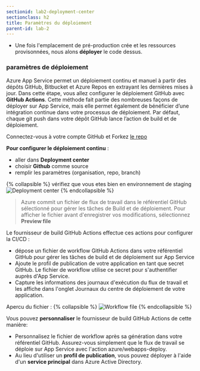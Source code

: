 ```yaml
---
sectionid: lab2-deployment-center
sectionclass: h2
title: Paramètres du déploiement 
parent-id: lab-2
---
```


- Une fois l'emplacement de pré-production crée et les ressources provisonnées, nous alons **déployer** le code dessus.

### paramètres de déploiement

Azure App Service permet un déploiement continu et manuel à partir des dépôts GitHub, Bitbucket et Azure Repos en extrayant les dernières mises à jour. Dans cette étape, vous allez configurer le déploiement GitHub avec **GitHub Actions**. Cette méthode fait partie des nombreuses façons de déployer sur App Service, mais elle permet également de bénéficier d’une intégration continue dans votre processus de déploiement. Par défaut, chaque git push dans votre dépôt GitHub lance l’action de build et de déploiement.

Connectez-vous à votre compte GitHub et Forkez [le repo](https://github.com/Azure-Samples/msdocs-nodejs-mongodb-azure-sample-app)

**Pour configurer le déploiement continu** :

- aller dans **Deployment center**
- choisir **Github** comme source
- remplir les paramètres (organisation, repo, branch)

{% collapsible %}
vérifiez que vous etes bien en environnement de staging
![Deployment center](/media/lab1/deployment_center.png)
{% endcollapsible %}

> Azure commit un fichier de flux de travail dans le référentiel GitHub sélectionné pour gérer les tâches de Build et de déploiement. Pour afficher le fichier avant d'enregistrer vos modifications, sélectionnez **Preview file**

Le fournisseur de build GitHub Actions effectue ces actions pour configurer la CI/CD :

- dépose un fichier de workflow GitHub Actions dans votre référentiel GitHub pour gérer les tâches de build et de déploiement sur App Service
- Ajoute le profil de publication de votre application en tant que secret GitHub. Le fichier de workflow utilise ce secret pour s'authentifier auprès d'App Service.
- Capture les informations des journaux d'exécution du flux de travail et les affiche dans l'onglet Journaux du centre de déploiement de votre application.

Apercu du fichier :
{% collapsible %}
![Workflow file](/media/lab1/workflow_file.png)
{% endcollapsible %}
  
Vous pouvez **personnaliser** le fournisseur de build GitHub Actions de cette manière:

- Personnalisez le fichier de workflow après sa génération dans votre référentiel GitHub. Assurez-vous simplement que le flux de travail se déploie sur App Service avec l'action azure/webapps-deploy.
- Au lieu d'utiliser un **profil de publication**, vous pouvez déployer à l'aide d'un **service principal** dans Azure Active Directory.
